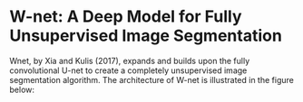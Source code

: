 # W-net: A Deep Model for Fully Unsupervised Image Segmentation

Wnet, by Xia and Kulis (2017), expands and builds upon the fully convolutional U-net to create a completely unsupervised image segmentation algorithm.
The architecture of W-net is illustrated in the figure below:
